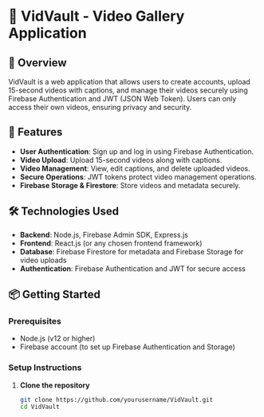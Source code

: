 # 🎥 VidVault - Video Gallery Application

## 🌟 Overview
VidVault is a web application that allows users to create accounts, upload 15-second videos with captions, and manage their videos securely using Firebase Authentication and JWT (JSON Web Token). Users can only access their own videos, ensuring privacy and security.

## 🚀 Features
- **User Authentication**: Sign up and log in using Firebase Authentication.
- **Video Upload**: Upload 15-second videos along with captions.
- **Video Management**: View, edit captions, and delete uploaded videos.
- **Secure Operations**: JWT tokens protect video management operations.
- **Firebase Storage & Firestore**: Store videos and metadata securely.

## 🛠 Technologies Used
- **Backend**: Node.js, Firebase Admin SDK, Express.js
- **Frontend**: React.js (or any chosen frontend framework)
- **Database**: Firebase Firestore for metadata and Firebase Storage for video uploads
- **Authentication**: Firebase Authentication and JWT for secure access

## 📦 Getting Started

### Prerequisites
- Node.js (v12 or higher)
- Firebase account (to set up Firebase Authentication and Storage)

### Setup Instructions

1. **Clone the repository**
   ```bash
   git clone https://github.com/yourusername/VidVault.git
   cd VidVault
